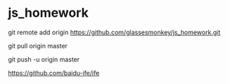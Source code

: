 # js_homework
git remote add origin https://github.com/glassesmonkey/js_homework.git

git pull origin master

git push -u origin master


https://github.com/baidu-ife/ife
